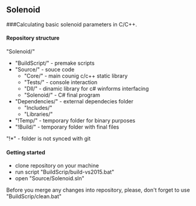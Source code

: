 ## Solenoid
###Calculating basic solenoid parameters in C/C++.

#### Repository structure
"Solenoid/"
+ "BuildScript/" - premake scripts
+ "Source/" - souce code
  + "Core/" - main counig c/c++ static library
  + "Tests/" - console interaction
  + "Dll/" - dinamic library for c# winforms interfacing
  + "Solenoid/" - C# final program
+ "Dependencies/" - external dependecies folder
  + "Includes/"
  + "Libraries/"
+ "!Temp/" - temporary folder for binary purposes
+ "!Build/" - temporary folder with final files

"!*" - folder is not synced with git

#### Getting started
* clone repository on your machine
* run script "BuildScrip/build-vs2015.bat"
* open "Source/Solenoid.sln"

Before you merge any changes into repository, please, don't forget to use "BuildScrip/clean.bat"